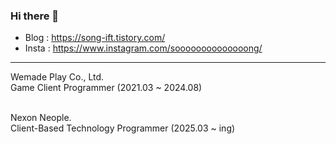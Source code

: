 ### Hi there 👋

<!--
**developeSHG/developeSHG** is a ✨ _special_ ✨ repository because its `README.md` (this file) appears on your GitHub profile.

Here are some ideas to get you started:

- 🔭 I’m currently working on ...
- 🌱 I’m currently learning ...
- 👯 I’m looking to collaborate on ...
- 🤔 I’m looking for help with ...
- 💬 Ask me about ...
- 📫 How to reach me: ...
- 😄 Pronouns: ...
- ⚡ Fun fact: ...
-->

- Blog : https://song-ift.tistory.com/
- Insta : https://www.instagram.com/soooooooooooooong/

<hr size="5">

Wemade Play Co., Ltd.
<br/>Game Client Programmer (2021.03 ~ 2024.08)

<br/>Nexon Neople.
<br/>Client-Based Technology Programmer (2025.03 ~ ing)
